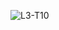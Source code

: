 ![L3-T10](https://github.com/amrzakiy/pijarcamp/assets/120474139/064ee92d-6300-46d7-be28-10a3014fa852)
